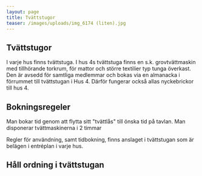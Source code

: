 ```yaml
---
layout: page
title: Tvättstugor
teaser: /images/uploads/img_6174 (liten).jpg
---
```

## Tvättstugor

I varje hus finns tvättstuga. I hus 4s tvättstuga finns en s.k. grovtvättmaskin med tillhörande torkrum, för mattor och större textilier typ tunga överkast. Den är avsedd för samtliga medlemmar och bokas via en almanacka i förrummet till tvättstugan i Hus 4. Därför fungerar också allas nyckebrickor till hus 4.

## Bokningsregeler

Man bokar tid genom att flytta sitt "tvättlås" till önska tid på tavlan. Man disponerar tvättmaskinerna i 2 timmar

Regler för användning, samt tidbokning, finns anslaget i tvättstugan som är belägen i entréplan i varje hus.

## Håll ordning i tvättstugan
